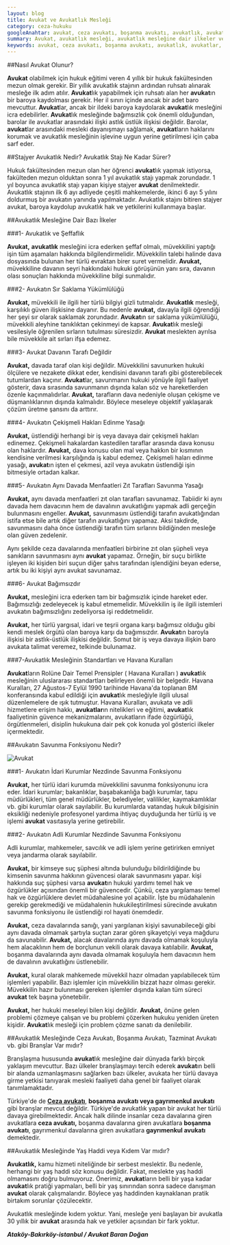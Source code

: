 ```yaml
---
layout: blog
title: Avukat ve Avukatlık Mesleği
category: ceza-hukuku
googleAnahtar: avukat, ceza avukatı, boşanma avukatı, avukatlık, avukatlar, gayrımenkul avukatı, ağır ceza avukatı, bakırköy avukat, istanbul avukat, ataköy avukat
summary: Avukat, avukatlık mesleği, avukatlık mesleğine dair ilkeler ve standartlar, avukatın savunma fonksiyonu, ceza avukatı, boşanma avukatı, gayrımenkul avukatı gibi branşlar olup olmadığı anlatılmıştır.
keywords: avukat, ceza avukatı, boşanma avukatı, avukatlık, avukatlar, gayrımenkul avukatı, ağır ceza avukatı, bakırköy avukat, istanbul avukat, ataköy avukat
---
```

##Nasıl Avukat Olunur?

**Avukat** olabilmek için hukuk eğitimi veren 4 yıllık bir hukuk fakültesinden mezun olmak gerekir. Bir yıllık avukatlık stajının ardından ruhsatı alınarak mesleğe ilk adım atılır. **Avukat**lık yapabilmek için ruhsatı alan her **avukat**ın bir baroya kaydolması gerekir. Her il sınırı içinde ancak bir adet baro mevcuttur. **Avukat**lar, ancak bir ildeki baroya kaydolarak **avukat**lık mesleğini icra edebilirler. **Avukat**lık mesleğinde bağımsızlık çok önemli olduğundan, barolar ile avukatlar arasındaki ilişki astlık üstlük ilişkisi değildir. Barolar, **avukat**lar arasındaki mesleki dayanışmayı sağlamak, **avukat**ların haklarını korumak ve avukatlık mesleğinin işlevine uygun yerine getirilmesi için çaba sarf eder.

##Stajyer Avukatlık Nedir? Avukatlık Stajı Ne Kadar Sürer?

Hukuk fakültesinden mezun olan her öğrenci **avukat**lık yapmak istiyorsa, fakülteden mezun olduktan sonra 1 yıl avukatlık stajı yapmak zorundadır. 1 yıl boyunca avukatlık stajı yapan kişiye stajyer **avukat** denilmektedir. Avukatlık stajının ilk 6 ayı adliyede çeşitli mahkemelerde, ikinci 6 ayı 5 yılını doldurmuş bir avukatın yanında yapılmaktadır. Avukatlık stajını bitiren stajyer avukat, baroya kaydolup avukatlık hak ve yetkilerini kullanmaya başlar.

##Avukatlık Mesleğine Dair Bazı İlkeler

###1- Avukatlık ve Şeffaflık

**Avukat,** **avukatlık** mesleğini icra ederken şeffaf olmalı, müvekkilini yaptığı işin tüm aşamaları hakkında bilgilendirmelidir. Müvekkilin talebi halinde dava dosyasında bulunan her türlü evraktan birer suret vermelidir. **Avukat,** müvekkiline davanın seyri hakkındaki hukuki görüşünün yanı sıra, davanın olası sonuçları hakkında müvekkiline bilgi sunmalıdır.

###2- Avukatın Sır Saklama Yükümlülüğü

**Avukat,** müvekkili ile ilgili her türlü bilgiyi gizli tutmalıdır. **Avukatlık** mesleği, karşılıklı güven ilişkisine dayanır. Bu nedenle **avukat,** davayla ilgili öğrendiği her şeyi sır olarak saklamak zorundadır. **Avukat**ın sır saklama yükümlülüğü, müvekkili aleyhine tanıklıktan çekinmeyi de kapsar. **Avukat**lık mesleği vesilesiyle öğrenilen sırların tutulması süresizdir. **Avukat** meslekten ayrılsa bile müvekkile ait sırları ifşa edemez.


###3- Avukat Davanın Tarafı Değildir

**Avukat,** davada taraf olan kişi değildir. Müvekkilini savunurken hukuki ölçülere ve nezakete dikkat eder, kendisini davanın tarafı gibi gösterebilecek tutumlardan kaçınır. **Avukat**lar, savunmanın hukuki yönüyle ilgili faaliyet gösterir, dava sırasında savunmanın dışında kalan söz ve hareketlerden özenle kaçınmalıdırlar. **Avukat,** tarafların dava nedeniyle oluşan çekişme ve düşmanlıklarının dışında kalmalıdır. Böylece meseleye objektif yaklaşarak çözüm üretme şansını da arttırır.

###4- Avukatın Çekişmeli Hakları Edinme Yasağı

**Avukat,** üstlendiği herhangi bir iş veya davaya dair çekişmeli hakları edinemez. Çekişmeli hakalardan kastedilen taraflar arasında dava konusu olan haklardır. **Avukat,** dava konusu olan mal veya hakkın bir kısmının kendisine verilmesi karşılığında iş kabul edemez. Çekişmeli haları edinme yasağı, **avukat**ın işten el çekmesi, azil veya avukatın üstlendiği işin bitmesiyle ortadan kalkar.

###5- Avukatın Aynı Davada Menfaatleri Zıt Tarafları Savunma Yasağı

**Avukat,** aynı davada menfaatleri zıt olan tarafları savunamaz. Tabiidir ki aynı davada hem davacının hem de davalının avukatlığını yapmak adli gerçeğin bulunmasını engeller. **Avukat,** savunmasını üstlendiği tarafın avukatlığından istifa etse bile artık diğer tarafın avukatlığını yapamaz. Aksi takdirde, savunmasını daha önce üstlendiği tarafın tüm sırlarını bildiğinden mesleğe olan güven zedelenir.

Aynı şekilde ceza davalarında menfaatleri birbirine zıt olan şüpheli veya sanıkların savunmasını aynı **avukat** yapamaz. Örneğin, bir suçu birlikte işleyen iki kişiden biri suçun diğer şahıs tarafından işlendiğini beyan ederse, artık bu iki kişiyi aynı avukat savunamaz.

###6- Avukat Bağımsızdır

**Avukat,** mesleğini icra ederken tam bir bağımsızlık içinde hareket eder. Bağımsızlığı zedeleyecek iş kabul etmemelidir. Müvekkilin iş ile ilgili istemleri avukatın bağımsızlığını zedeliyorsa işi reddetmelidir. 

**Avukat,** her türlü yargısal, idari ve teşrii organa karşı bağımsız olduğu gibi kendi meslek örgütü olan baroya karşı da bağımsızdır. **Avukat**ın baroyla ilişkisi bir astlık-üstlük ilişkisi değildir. Somut bir iş veya davaya ilişkin baro avukata talimat veremez, telkinde bulunamaz.

###7-Avukatlık Mesleğinin Standartları ve Havana Kuralları

**Avukat**ların Rolüne Dair Temel Prensipler ( Havana Kuralları ) **avukat**lık mesleğinin uluslararası standartları belirleyen önemli bir belgedir. Havana Kuralları, 27 Ağustos-7 Eylül 1990 tarihinde Havana'da toplanan BM konferansında kabul edildiği için **avukat**lık mesleğiyle ilgili ulusal düzenlemelere de ışık tutmuştur. Havana Kuralları, avukata ve adli hizmetlere erişim hakkı, **avukatlar**ın nitelikleri ve eğitimi, **avukat**lık faaliyetinin güvence mekanizmalarını, avukatların ifade özgürlüğü, örgütlenmeleri, disiplin hukukuna dair pek çok konuda yol gösterici ilkeler içermektedir.

##Avukatın Savunma Fonksiyonu Nedir?

![Avukat](https://camo.githubusercontent.com/c5b82190d9ea5fb035dd671ad88b1674b2591008/687474703a2f2f692e68697a6c69726573696d2e636f6d2f764c6b6d31342e6a7067 "Avukat")
 
###1- Avukatın İdari Kurumlar Nezdinde Savunma Fonksiyonu

**Avukat,** her türlü idari kurumda müvekkilini savunma fonksiyonunu icra eder. İdari kurumlar; bakanlıklar, başabakanlığa bağlı kurumlar, tapu müdürlükleri, tüm genel müdürlükler, belediyeler, valilikler, kaymakamlıklar vb. gibi kurumlar olarak sayılabilir. Bu kurumlarda vatandaş hukuk bilgisinin eksikliği nedeniyle profesyonel yardıma ihtiyaç duyduğunda her türlü iş ve işlemi **avukat** vasıtasıyla yerine getirebilir.

###2- Avukatın Adli Kurumlar Nezdinde Savunma Fonksiyonu

Adli kurumlar, mahkemeler, savcılık ve adli işlem yerine getirirken emniyet veya jandarma olarak sayılabilir. 

**Avukat,** bir kimseye suç şüphesi altında bulunduğu bildirildiğinde bu kimsenin savunma hakkının güvencesi olarak savunmasını yapar. kişi hakkında suç şüphesi varsa **avukat**ın hukuki yardımı temel hak ve özgürlükler açısından önemli bir güvencedir. Çünkü, ceza yargılaması temel hak ve özgürlüklere devlet müdahalesine yol açabilir. İşte bu müdahalenin gerekip gerekmediği ve müdahalenin hukukileştirilmesi sürecinde avukatın savunma fonksiyonu ile üstlendiği rol hayati önemdedir.

**Avukat,** ceza davalarında sanığı, yani yargılanan kişiyi savunabileceği gibi aynı davada olmamak şartıyla suçtan zarar gören şikayetçiyi veya mağduru da savunabilir. **Avukat,** alacak davalarında aynı davada olmamak koşuluyla hem alacaklının hem de borçlunun vekili olarak davaya katılabilir. **Avukat,** boşanma davalarında aynı davada olmamak koşuluyla hem davacının hem de davalının avukatlığını üstlenebilir.

**Avukat,** kural olarak mahkemede müvekkil hazır olmadan yapılabilecek tüm işlemleri yapabilir. Bazı işlemler için müvekkilin bizzat hazır olması gerekir. Müvekkilin hazır bulunması gereken işlemler dışında kalan tüm süreci **avukat** tek başına yönetebilir.

**Avukat,** her hukuki meseleyi bilen kişi değildir. **Avukat,** önüne gelen problemi çözmeye çalışan ve bu problemi çözerken hukuku yeniden üreten kişidir. **Avukat**lık mesleği için problem çözme sanatı da denilebilir.

##Avukatlık Mesleğinde Ceza Avukatı, Boşanma Avukatı, Tazminat Avukatı vb. gibi Branşlar Var mıdır?

Branşlaşma hususunda **avukat**lık mesleğine dair dünyada farklı birçok yaklaşım mevcuttur. Bazı ülkeler branşlaşmayı tercih ederek **avukat**ın belli bir alanda uzmanlaşmasını sağlarken bazı ülkeler, avukata her türlü davaya girme yetkisi tanıyarak mesleki faaliyeti daha genel bir faaliyet olarak tanımlamaktadır. 

Türkiye'de de [**Ceza avukatı**](http://barandogan.av.tr/blog/ceza-hukuku/ceza-avukatinin-islevi.html), **boşanma avukatı veya gayrımenkul avukatı** gibi branşlar mevcut değildir. Türkiye'de avukatlık yapan bir avukat her türlü davaya girebilmektedir. Ancak halk dilinde insanlar ceza davalarına giren avukatlara **ceza avukatı,** boşanma davalarına giren avukatlara **boşanma avukatı**, gayrımenkul davalarına giren avukatlara **gayrımenkul avukatı** demektedir.

##Avukatlık Mesleğinde Yaş Haddi  veya Kıdem Var mıdır?

**Avukatlık,** kamu hizmeti niteliğinde bir serbest meslektir. Bu nedenle, herhangi bir yaş haddi söz konusu değildir. Fakat, meslekte yaş haddi olmamasını doğru bulmuyoruz. Önerimiz, **avukat**ların belli bir yaşa kadar **avukat**lık pratiği yapmaları, belli bir yaş sınırından sonra sadece danışman **avukat** olarak çalışmalarıdır. Böylece yaş haddinden kaynaklanan pratik birtakım sorunlar çözülecektir.

Avukatlık mesleğinde kıdem yoktur. Yani, mesleğe yeni başlayan bir avukatla 30 yıllık bir **avukat** arasında hak ve yetkiler açısından bir fark yoktur.



***Ataköy-Bakırköy-istanbul / Avukat Baran Doğan***
